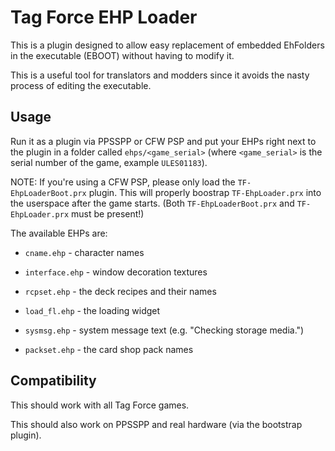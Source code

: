 # Tag Force EHP Loader

This is a plugin designed to allow easy replacement of embedded EhFolders in the executable (EBOOT) without having to modify it.

This is a useful tool for translators and modders since it avoids the nasty process of editing the executable.

## Usage

Run it as a plugin via PPSSPP or CFW PSP and put your EHPs right next to the plugin in a folder called `ehps/<game_serial>` (where `<game_serial>` is the serial number of the game, example `ULES01183`).

NOTE: If you're using a CFW PSP, please only load the `TF-EhpLoaderBoot.prx` plugin. This will properly boostrap `TF-EhpLoader.prx` into the userspace after the game starts. (Both `TF-EhpLoaderBoot.prx` and `TF-EhpLoader.prx` must be present!)



The available EHPs are:

- `cname.ehp` - character names

- `interface.ehp` - window decoration textures

- `rcpset.ehp` -  the deck recipes and their names

- `load_fl.ehp` - the loading widget

- `sysmsg.ehp` - system message text (e.g. "Checking storage media.")

- `packset.ehp` - the card shop pack names

## Compatibility

This should work with all Tag Force games.

This should also work on PPSSPP and real hardware (via the bootstrap plugin).
